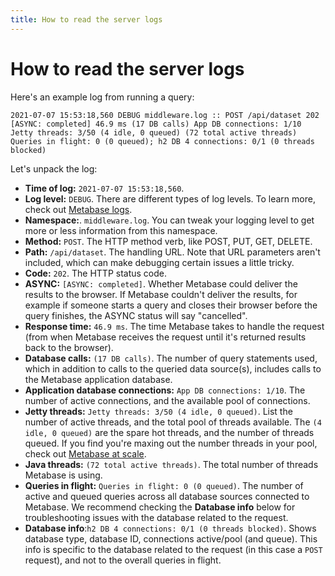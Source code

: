 ```yaml
---
title: How to read the server logs
---
```


# How to read the server logs

Here's an example log from running a query:

```
2021-07-07 15:53:18,560 DEBUG middleware.log :: POST /api/dataset 202 [ASYNC: completed] 46.9 ms (17 DB calls) App DB connections: 1/10 Jetty threads: 3/50 (4 idle, 0 queued) (72 total active threads) Queries in flight: 0 (0 queued); h2 DB 4 connections: 0/1 (0 threads blocked)
```

Let's unpack the log:

- **Time of log:** `2021-07-07 15:53:18,560`.
- **Log level:** `DEBUG`. There are different types of log levels. To learn more, check out [Metabase logs][log-level].
- **Namespace:**. `middleware.log`. You can tweak your logging level to get more or less information from this namespace.
- **Method:** `POST`. The HTTP method verb, like POST, PUT, GET, DELETE.
- **Path:** `/api/dataset`. The handling URL. Note that URL parameters aren't included, which can make debugging certain issues a little tricky.
- **Code:**  `202`. The HTTP status code. 
- **ASYNC:** `[ASYNC: completed]`. Whether Metabase could deliver the results to the browser. If Metabase couldn't deliver the results, for example if someone starts a query and closes their browser before the query finishes, the ASYNC status will say "cancelled".
- **Response time:** `46.9 ms`. The time Metabase takes to handle the request (from when Metabase receives the request until it's returned results back to the browser).
- **Database calls:** `(17 DB calls)`. The number of query statements used, which in addition to calls to the queried data source(s), includes calls to the Metabase application database.
- **Application database connections:** `App DB connections: 1/10`. The number of active connections, and the available pool of connections.
- **Jetty threads:** `Jetty threads: 3/50 (4 idle, 0 queued)`. List the number of active threads, and the total pool of threads available. The `(4 idle, 0 queued)` are the spare hot threads, and the number of threads queued. If you find you're maxing out the number threads in your pool, check out [Metabase at scale][scale].
- **Java threads:** `(72 total active threads)`. The total number of threads Metabase is using.
- **Queries in flight:** `Queries in flight: 0 (0 queued)`. The number of active and queued queries across all database sources connected to Metabase. We recommend checking the **Database info** below for troubleshooting issues with the database related to the request.
- **Database info**:`h2 DB 4 connections: 0/1 (0 threads blocked)`. Shows database type, database ID, connections active/pool (and queue). This info is specific to the database related to the request (in this case a `POST` request), and not to the overall queries in flight.

[log-level]: ../operations-guide/log-configuration.html
[scale]: /learn/administration/metabase-at-scale.html